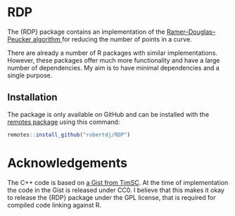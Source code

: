 # RDP

<!-- badges: start -->
<!-- badges: end -->

The {RDP} package contains an implementation of the [Ramer–Douglas–Peucker algorithm
](https://en.wikipedia.org/wiki/Ramer%E2%80%93Douglas%E2%80%93Peucker_algorithm) for reducing the number of points in a curve.

There are already a number of R packages with similar implementations.
However, these packages offer much more functionality and have a large number of dependencies.
My aim is to have minimal dependencies and a single purpose.


## Installation

The package is only available on GitHub and can be installed with the [remotes package](https://remotes.r-lib.org) using this command:

``` r
remotes::install_github("robertdj/RDP")
```


# Acknowledgements

The C++ code is based on [a Gist from TimSC](https://gist.github.com/TimSC/0813573d77734bcb6f2cd2cf6cc7aa51).
At the time of implementation the code in the Gist is released under CC0. 
I believe that this makes it okay to release the {RDP} package under the GPL license, that is required for compiled code linking against R.

